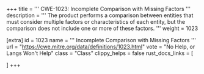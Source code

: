 +++
title = '''
CWE-1023: Incomplete Comparison with Missing Factors
'''
description	= '''
The product performs a comparison between entities that must consider multiple factors or characteristics of each entity, but the comparison does not include one or more of these factors.
'''
weight = 1023

[extra]
id = 1023
name = '''
Incomplete Comparison with Missing Factors
'''
url = "https://cwe.mitre.org/data/definitions/1023.html"
vote = "No Help, or Langs Won't Help"
class = "Class"
clippy_helps = false
rust_docs_links = [
	
]
+++
